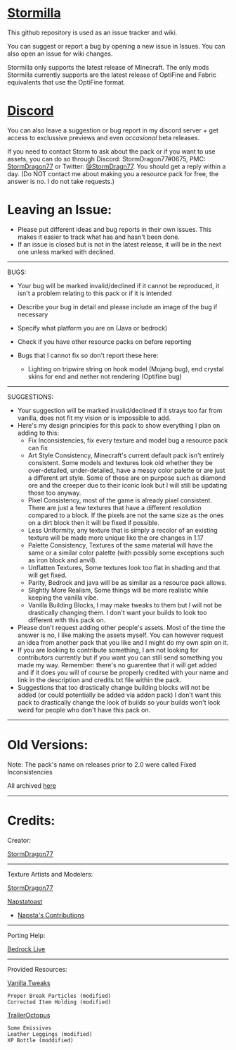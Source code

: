 # [Stormilla](https://www.planetminecraft.com/texture-pack/fixed-inconsistencies/)

This github repository is used as an issue tracker and wiki.

You can suggest or report a bug by opening a new issue in Issues. You can also open an issue for wiki changes.

Stormilla only supports the latest release of Minecraft. The only mods Stormilla currently supports are the latest release of OptiFine and Fabric equivalents that use the OptiFine format.

# [Discord](https://discord.gg/e5CKcu2G6c)
You can also leave a suggestion or bug report in my discord server + get access to exclussive previews and even *occasional* beta releases.

If you need to contact Storm to ask about the pack or if you want to use assets, you can do so through Discord: StormDragon77#0675, PMC: [StormDragon77](https://www.planetminecraft.com/member/stormdragon77/) or Twitter: [@StormDragn77](https://twitter.com/Stormdragn77). You should get a reply within a day. (Do NOT contact me about making you a resource pack for free, the answer is no. I do not take requests.)

# Leaving an Issue:

- Please put different ideas and bug reports in their own issues. This makes it easier to track what has and hasn't been done.
- If an issue is closed but is not in the latest release, it will be in the next one unless marked with declined.

------------------------------
BUGS:
- Your bug will be marked invalid/declined if it cannot be reproduced, it isn't a problem relating to this pack or if it is intended
- Describe your bug in detail and please include an image of the bug if necessary 
- Specify what platform you are on (Java or bedrock)
- Check if you have other resource packs on before reporting
- Bugs that I cannot fix so don't report these here:

    - Lighting on tripwire string on hook model (Mojang bug), end crystal skins for end and nether not rendering (Optifine bug)
------------------------------
SUGGESTIONS:
- Your suggestion will be marked invalid/declined if it strays too far from vanilla, does not fit my vision or is impossible to add.
- Here's my design principles for this pack to show everything I plan on adding to this:
	- Fix Inconsistencies, fix every texture and model bug a resource pack can fix
	- Art Style Consistency, Minecraft's current default pack isn't entirely consistent. Some models and textures look old whether they be over-detailed, under-detailed, have a messy color palette or are just a different art style. Some of these are on purpose such as diamond ore and the creeper due to their iconic look but I will still be updating those too anyway.
	- Pixel Consistency, most of the game is already pixel consistent. There are just a few textures that have a different resolution compared to a block. If the pixels are not the same size as the ones on a dirt block then it will be fixed if possible.
	- Less Uniformity, any texture that is simply a recolor of an existing texture will be made more unique like the ore changes in 1.17
	- Palette Consistency, Textures of the same material will have the same or a similar color palette (with possibly some exceptions such as iron block and anvil).
	- Unflatten Textures, Some textures look too flat in shading and that will get fixed.
	- Parity, Bedrock and java will be as similar as a resource pack allows.
	- Slightly More Realism, Some things will be more realistic while keeping the vanilla vibe.
	- Vanilla Building Blocks, I may make tweaks to them but I will not be drastically changing them. I don't want your builds to look too different with this pack on.
- Please don't request adding other people's assets. Most of the time the answer is no, I like making the assets myself. You can however request an idea from another pack that you like and I might do my own spin on it.
- If you are looking to contribute something, I am not looking for contributors currently but if you want you can still send something you made my way. Remember: there's no guarentee that it will get added and if it does you will of course be properly credited with your name and link in the description and credits.txt file within the pack.
- Suggestions that too drastically change building blocks will not be added (or could potentially be added via addon pack) I don't want this pack to drastically change the look of builds so your builds won't look weird for people who don't have this pack on.

------------------------------
# Old Versions:

Note: The pack's name on releases prior to 2.0 were called Fixed Inconsistencies

All archived [here](https://www.mediafire.com/folder/kmjyxf2rvlv8o/Stormilla)

------------------------------
# Credits:

Creator:

[StormDragon77](https://www.planetminecraft.com/member/stormdragon77)

-----------------------------------------------------------
Texture Artists and Modelers:

[StormDragon77](https://www.planetminecraft.com/member/stormdragon77)

[Napstatoast](https://www.planetminecraft.com/member/napstatoast/)

- [Napsta's Contributions](https://github.com/StormDragon77/Stormilla/blob/main/Files/contributions.txt)

-----------------------------------------------------------
Porting Help:

[Bedrock Live](https://www.planetminecraft.com/member/bedrock_live/)

-----------------------------------------------------------
Provided Resources:

[Vanilla Tweaks](https://vanillatweaks.net/)

	Proper Break Particles (modified)
	Corrected Item Holding (modified)
	
[TrailerOctopus](https://www.planetminecraft.com/member/traileroctopus)

	Some Emissives
	Leather Leggings (modified)
	XP Bottle (moddified)
